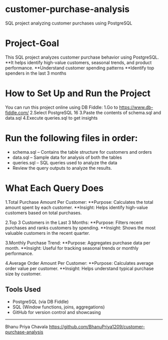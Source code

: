 # customer-purchase-analysis
SQL project analyzing customer purchases using PostgreSQL

# Project-Goal
This SQL project analyzes customer purchase behavior using PostgreSQL.
**It helps identify high-value customers, seasonal trends, and product performance.
**Understand customer spending patterns
**Identify top spenders in the last 3 months

# How to Set Up and Run the Project 
You can run this project online using DB Fiddle:
1.Go to https://www.db-fiddle.com/
2.Select PostgreSQL 16
3.Paste the contents of schema.sql and data.sql
4.Execute queries.sql to get insights

# Run the following files in order:
  * schema.sql – Contains the table structure for customers and orders
  * data.sql – Sample data for analysis of both the tables
  * queries.sql – SQL queries used to analyze the data
  * Review the query outputs to analyze the results.

# What Each Query Does
1.Total Purchase Amount Per Customer:
    **Purpose: Calculates the total amount spent by each customer.
    **Insight: Helps identify high-value customers based on total purchases.
   
2.Top 3 Customers in the Last 3 Months:
    **Purpose: Filters recent purchases and ranks customers by spending.
    **Insight: Shows the most valuable customers in the recent quarter.
    
3.Monthly Purchase Trend:
    **Purpose: Aggregates purchase data per month.
    **Insight: Useful for tracking seasonal trends or monthly performance.
    
4.Average Order Amount Per Customer:
    **Purpose: Calculates average order value per customer.
    **Insight: Helps understand typical purchase size by customer.

## Tools Used

- PostgreSQL (via DB Fiddle)
- SQL (Window functions, joins, aggregations)
- GitHub for version control and showcasing

------------------------------------------------------------------
Bhanu Priya Chavala
https://github.com/BhanuPriya1209/customer-purchase-analysis

